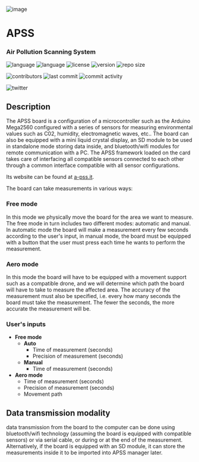 ![image](https://avatars1.githubusercontent.com/u/57671915?s=200&v=4)
# **APSS**
### **Air Pollution Scanning System**
![language](https://img.shields.io/badge/lang-Python-blue?style=flat-square)
![language](https://img.shields.io/badge/lang-bash-green?style=flat-square)
![license](https://img.shields.io/badge/license-GPLv3-yellow?style=flat-square)
![version](https://img.shields.io/badge/version-v1.0.beta1-green?style=flat-square)
![repo size](https://img.shields.io/github/repo-size/apssproject/apss.svg?style=flat-square)

![contributors](https://img.shields.io/github/contributors/apssproject/apss.svg?style=flat-square)
![last commit](https://img.shields.io/github/last-commit/apssproject/apss.svg?style=flat-square)
![commit activity](https://img.shields.io/github/commit-activity/y/apssproject/apss.svg?style=flat-square)

![twitter](https://img.shields.io/twitter/follow/apss?label=Follow&style=social)

## **Description**
The APSS board is a configuration of a microcontroller such as the Arduino Mega2560 configured with a series of sensors for measuring environmental values such as C02, humidity, electromagnetic waves, etc..
The board can also be equipped with a mini liquid crystal display, an SD module to be used in standalone mode storing data inside, and bluetooth/wifi modules for remote communication with a PC.
The APSS framework loaded on the card takes care of interfacing all compatible sensors connected to each other through a common interface compatible with all sensor configurations.

Its website can be found at [a-pss.it](https://a-pss.iit).

The board can take measurements in various ways:
### **Free mode**
In this mode we physically move the board for the area we want to measure. The free mode in turn includes two different modes: automatic and manual. In automatic mode the board will make a measurement every few seconds according to the user's input, in manual mode, the board must be equipped with a button that the user must press each time he wants to perform the measurement.

### **Aero mode**
In this mode the board will have to be equipped with a movement support such as a compatible drone, and we will determine which path the board will have to take to measure the affected area. The accuracy of the measurement must also be specified, i.e. every how many seconds the board must take the measurement. The fewer the seconds, the more accurate the measurement will be.

### **User's inputs**
- **Free mode**
  - **Auto**
    - Time of measurement (seconds)
    - Precision of measurement (seconds)
  - **Manual**
    - Time of measurement (seconds)
- **Aero mode**
  - Time of measurement (seconds)
  - Precision of measurement (seconds)
  - Movement path

## **Data transmission modality**
data transmission from the board to the computer can be done using bluetooth/wifi technology (assuming the board is equipped with compatible sensors) or via serial cable, or during or at the end of the measurement. Alternatively, if the board is equipped with an SD module, it can store the measurements inside it to be imported into APSS manager later.

